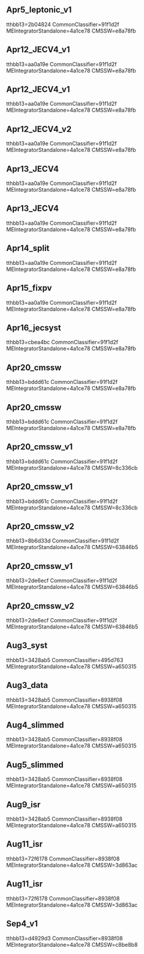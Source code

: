 

Apr5_leptonic_v1
-------------
tthbb13=2b04824
CommonClassifier=91f1d2f
MEIntegratorStandalone=4a1ce78
CMSSW=e8a78fb


Apr12_JECV4_v1
-------------
tthbb13=aa0a19e
CommonClassifier=91f1d2f
MEIntegratorStandalone=4a1ce78
CMSSW=e8a78fb


Apr12_JECV4_v1
-------------
tthbb13=aa0a19e
CommonClassifier=91f1d2f
MEIntegratorStandalone=4a1ce78
CMSSW=e8a78fb


Apr12_JECV4_v2
-------------
tthbb13=aa0a19e
CommonClassifier=91f1d2f
MEIntegratorStandalone=4a1ce78
CMSSW=e8a78fb


Apr13_JECV4
-------------
tthbb13=aa0a19e
CommonClassifier=91f1d2f
MEIntegratorStandalone=4a1ce78
CMSSW=e8a78fb


Apr13_JECV4
-------------
tthbb13=aa0a19e
CommonClassifier=91f1d2f
MEIntegratorStandalone=4a1ce78
CMSSW=e8a78fb


Apr14_split
-------------
tthbb13=aa0a19e
CommonClassifier=91f1d2f
MEIntegratorStandalone=4a1ce78
CMSSW=e8a78fb


Apr15_fixpv
-------------
tthbb13=aa0a19e
CommonClassifier=91f1d2f
MEIntegratorStandalone=4a1ce78
CMSSW=e8a78fb


Apr16_jecsyst
-------------
tthbb13=cbea4bc
CommonClassifier=91f1d2f
MEIntegratorStandalone=4a1ce78
CMSSW=e8a78fb


Apr20_cmssw
-------------
tthbb13=bddd61c
CommonClassifier=91f1d2f
MEIntegratorStandalone=4a1ce78
CMSSW=e8a78fb


Apr20_cmssw
-------------
tthbb13=bddd61c
CommonClassifier=91f1d2f
MEIntegratorStandalone=4a1ce78
CMSSW=e8a78fb


Apr20_cmssw_v1
-------------
tthbb13=bddd61c
CommonClassifier=91f1d2f
MEIntegratorStandalone=4a1ce78
CMSSW=8c336cb


Apr20_cmssw_v1
-------------
tthbb13=bddd61c
CommonClassifier=91f1d2f
MEIntegratorStandalone=4a1ce78
CMSSW=8c336cb


Apr20_cmssw_v2
-------------
tthbb13=8b6d33d
CommonClassifier=91f1d2f
MEIntegratorStandalone=4a1ce78
CMSSW=63846b5


Apr20_cmssw_v1
-------------
tthbb13=2de6ecf
CommonClassifier=91f1d2f
MEIntegratorStandalone=4a1ce78
CMSSW=63846b5


Apr20_cmssw_v2
-------------
tthbb13=2de6ecf
CommonClassifier=91f1d2f
MEIntegratorStandalone=4a1ce78
CMSSW=63846b5


Aug3_syst
-------------
tthbb13=3428ab5
CommonClassifier=495d763
MEIntegratorStandalone=4a1ce78
CMSSW=a650315


Aug3_data
-------------
tthbb13=3428ab5
CommonClassifier=8938f08
MEIntegratorStandalone=4a1ce78
CMSSW=a650315


Aug4_slimmed
-------------
tthbb13=3428ab5
CommonClassifier=8938f08
MEIntegratorStandalone=4a1ce78
CMSSW=a650315


Aug5_slimmed
-------------
tthbb13=3428ab5
CommonClassifier=8938f08
MEIntegratorStandalone=4a1ce78
CMSSW=a650315


Aug9_isr
-------------
tthbb13=3428ab5
CommonClassifier=8938f08
MEIntegratorStandalone=4a1ce78
CMSSW=a650315


Aug11_isr
-------------
tthbb13=72f6178
CommonClassifier=8938f08
MEIntegratorStandalone=4a1ce78
CMSSW=3d863ac


Aug11_isr
-------------
tthbb13=72f6178
CommonClassifier=8938f08
MEIntegratorStandalone=4a1ce78
CMSSW=3d863ac


Sep4_v1
-------------
tthbb13=d4929d3
CommonClassifier=8938f08
MEIntegratorStandalone=4a1ce78
CMSSW=c8be8b8
